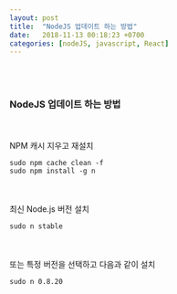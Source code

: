 ```yaml
---
layout: post
title:  "NodeJS 업데이트 하는 방법"
date:   2018-11-13 00:18:23 +0700
categories: [nodeJS, javascript, React]
---
```



<br/><br/>
### NodeJS 업데이트 하는 방법
<br/><br/>
NPM 캐시 지우고 재설치  
```html
sudo npm cache clean -f
sudo npm install -g n
```
<br/><br/>
최신 Node.js 버전 설치    
```html
sudo n stable
```
<br/><br/>
또는 특정 버전을 선택하고 다음과 같이 설치    
```html
sudo n 0.8.20
```

<br/><br/><br/><br/><br/><br/>